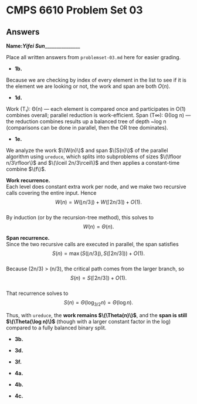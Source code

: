 # CMPS 6610 Problem Set 03
## Answers

**Name:**_____Yifei Sun____________________


Place all written answers from `problemset-03.md` here for easier grading.




- **1b.**

Because we are checking by index of every element in the list to see if it is the element we are looking or not, the work and span are both $O(n)$. 



- **1d.**

Work (T₁): Θ(n) — each element is compared once and participates in O(1) combines overall; parallel reduction is work-efficient. 
Span (T∞): Θ(log n) — the reduction combines results up a balanced tree of depth ~log n (comparisons can be done in parallel, then the OR tree dominates).



- **1e.**

We analyze the work $\(W(n)\)$ and span $\(S(n)\)$ of the parallel algorithm using `ureduce`, which splits into subproblems of sizes $\(\lfloor n/3\rfloor\)$ and $\(\lceil 2n/3\rceil\)$ and then applies a constant-time combine $\(f\)$.  

**Work recurrence.**  
Each level does constant extra work per node, and we make two recursive calls covering the entire input.  Hence  
$$W(n) = W\bigl(\lfloor n/3\rfloor\bigr)+W\bigl(\lceil 2n/3\rceil\bigr)+O(1).$$  
By induction (or by the recursion-tree method), this solves to  
$$W(n) = \Theta(n).$$  

**Span recurrence.**  
Since the two recursive calls are executed in parallel, the span satisfies  
$$S(n) = \max\bigl(S(\lfloor n/3\rfloor), S(\lceil 2n/3\rceil)\bigr)+O(1).$$  
Because \(2n/3\) > \(n/3\), the critical path comes from the larger branch, so  
$$S(n) = S(\lceil 2n/3\rceil) + O(1).$$  
That recurrence solves to  
$$S(n) = \Theta(\log_{3/2} n) = \Theta(\log n).$$  

Thus, with `ureduce`, the **work remains $\(\Theta(n)\)$**, and the **span is still $\(\Theta(\log n)\)$** (though with a larger constant factor in the log) compared to a fully balanced binary split.



- **3b.**




- **3d.**





- **3f.**




- **4a.**




- **4b.**





- **4c.**





